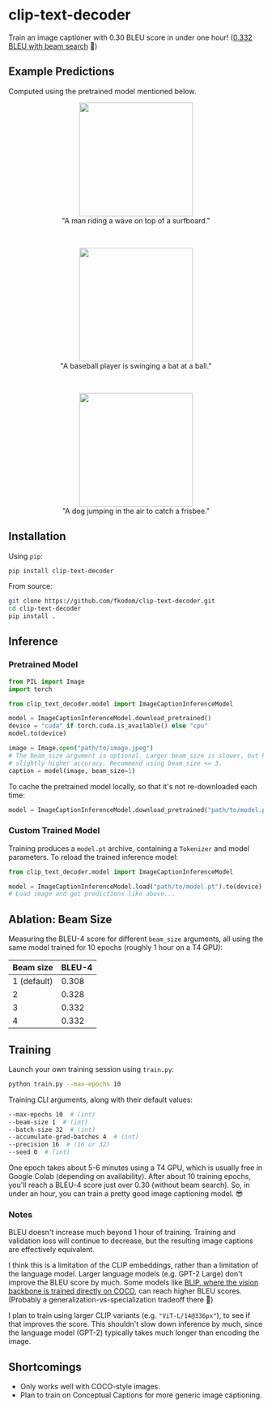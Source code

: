 # clip-text-decoder

Train an image captioner with 0.30 BLEU score in under one hour! ([0.332 BLEU with beam search](#ablation-beam-size) 🙂)


## Example Predictions

Computed using the pretrained model mentioned below.

<p align="center">
    <img src="http://farm6.staticflickr.com/5028/5654757697_bcdd8088da_z.jpg" height=224/><br>
    "A man riding a wave on top of a surfboard."
</p>

<br>

<p align="center">
    <img src="http://farm4.staticflickr.com/3202/2697603492_fbb44f6d2d_z.jpg" height=224/><br>
    "A baseball player is swinging a bat at a ball."
</p>

<br>

<p align="center">
    <img src="http://farm3.staticflickr.com/2544/3715539092_f070a36b22_z.jpg" height=224/><br>
    "A dog jumping in the air to catch a frisbee."
</p>


## Installation

Using `pip`:
```bash
pip install clip-text-decoder
```

From source:
```bash
git clone https://github.com/fkodom/clip-text-decoder.git
cd clip-text-decoder
pip install .
```

## Inference

### Pretrained Model
```python
from PIL import Image
import torch

from clip_text_decoder.model import ImageCaptionInferenceModel

model = ImageCaptionInferenceModel.download_pretrained()
device = "cuda" if torch.cuda.is_available() else "cpu"
model.to(device)

image = Image.open("path/to/image.jpeg")
# The beam_size argument is optional. Larger beam_size is slower, but has
# slightly higher accuracy. Recommend using beam_size <= 3.
caption = model(image, beam_size=1)
```

To cache the pretrained model locally, so that it's not re-downloaded each time:
```python
model = ImageCaptionInferenceModel.download_pretrained("path/to/model.pt")
```

### Custom Trained Model

Training produces a `model.pt` archive, containing a `Tokenizer` and model parameters.  To reload the trained inference model:
```python
from clip_text_decoder.model import ImageCaptionInferenceModel

model = ImageCaptionInferenceModel.load("path/to/model.pt").to(device)
# Load image and get predictions like above...
```

## Ablation: Beam Size

Measuring the BLEU-4 score for different `beam_size` arguments, all using the same model trained for 10 epochs (roughly 1 hour on a T4 GPU):

Beam size   | BLEU-4
------------|-------
1 (default) | 0.308
2           | 0.328
3           | 0.332
4           | 0.332

## Training

Launch your own training session using `train.py`:
```bash
python train.py --max-epochs 10
```

Training CLI arguments, along with their default values:
```bash
--max-epochs 10  # (int)
--beam-size 1  # (int)
--batch-size 32  # (int)
--accumulate-grad-batches 4  # (int)
--precision 16  # (16 or 32)
--seed 0  # (int)
```

One epoch takes about 5-6 minutes using a T4 GPU, which is usually free in Google Colab (depending on availability).  After about 10 training epochs, you'll reach a BLEU-4 score just over 0.30 (without beam search).  So, in under an hour, you can train a pretty good image captioning model. 😎

### Notes

BLEU doesn't increase much beyond 1 hour of training. Training and validation loss will continue to decrease, but the resulting image captions are effectively equivalent. 

I think this is a limitation of the CLIP embeddings, rather than a limitation of the language model. Larger language models (e.g. GPT-2 Large) don't improve the BLEU score by much. Some models like [BLIP, where the vision backbone is trained directly on COCO](https://github.com/salesforce/BLIP), can reach higher BLEU scores. (Probably a generalization-vs-specialization tradeoff there 🤷)

I plan to train using larger CLIP variants (e.g. `"ViT-L/14@336px"`), to see if that improves the score.  This shouldn't slow down inference by much, since the language model (GPT-2) typically takes much longer than encoding the image.


## Shortcomings

* Only works well with COCO-style images.
* Plan to train on Conceptual Captions for more generic image captioning.
